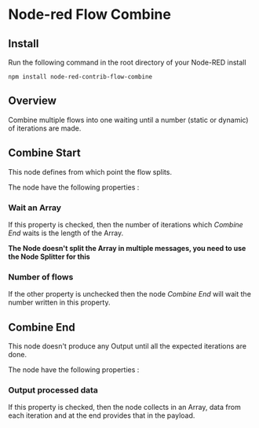 Node-red Flow Combine
========================


Install
-------

Run the following command in the root directory of your Node-RED install

    npm install node-red-contrib-flow-combine

## Overview

Combine multiple flows into one waiting until a number (static or dynamic) of iterations are made.


## Combine Start

This node defines from which point the flow splits.

The node have the following properties :

### Wait an Array

If this property is checked, then the number of iterations which *Combine End* waits is the length of the Array.

**The Node doesn't split the Array in multiple messages, you need to use the Node Splitter for this**


### Number of flows

If the other property is unchecked then the node *Combine End* will wait the number written in this property.

## Combine End

This node doesn't produce any Output until all the expected iterations are done.


The node have the following properties :

### Output processed data

If this property is checked, then the node collects in an Array, data from each iteration and at the end provides that in the payload.
